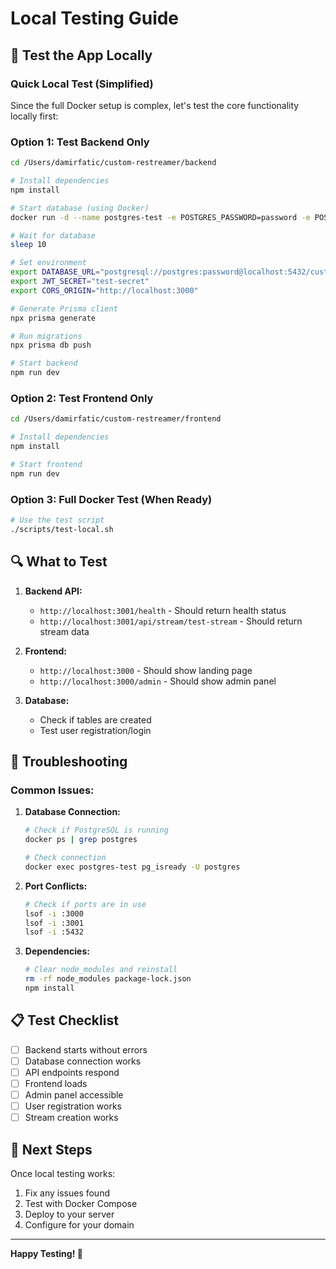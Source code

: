 # Local Testing Guide

## 🧪 Test the App Locally

### **Quick Local Test (Simplified)**

Since the full Docker setup is complex, let's test the core functionality locally first:

### **Option 1: Test Backend Only**

```bash
cd /Users/damirfatic/custom-restreamer/backend

# Install dependencies
npm install

# Start database (using Docker)
docker run -d --name postgres-test -e POSTGRES_PASSWORD=password -e POSTGRES_DB=custom_restreamer -p 5432:5432 postgres:16-alpine

# Wait for database
sleep 10

# Set environment
export DATABASE_URL="postgresql://postgres:password@localhost:5432/custom_restreamer"
export JWT_SECRET="test-secret"
export CORS_ORIGIN="http://localhost:3000"

# Generate Prisma client
npx prisma generate

# Run migrations
npx prisma db push

# Start backend
npm run dev
```

### **Option 2: Test Frontend Only**

```bash
cd /Users/damirfatic/custom-restreamer/frontend

# Install dependencies
npm install

# Start frontend
npm run dev
```

### **Option 3: Full Docker Test (When Ready)**

```bash
# Use the test script
./scripts/test-local.sh
```

## 🔍 What to Test

1. **Backend API:**
   - `http://localhost:3001/health` - Should return health status
   - `http://localhost:3001/api/stream/test-stream` - Should return stream data

2. **Frontend:**
   - `http://localhost:3000` - Should show landing page
   - `http://localhost:3000/admin` - Should show admin panel

3. **Database:**
   - Check if tables are created
   - Test user registration/login

## 🐛 Troubleshooting

### **Common Issues:**

1. **Database Connection:**
   ```bash
   # Check if PostgreSQL is running
   docker ps | grep postgres
   
   # Check connection
   docker exec postgres-test pg_isready -U postgres
   ```

2. **Port Conflicts:**
   ```bash
   # Check if ports are in use
   lsof -i :3000
   lsof -i :3001
   lsof -i :5432
   ```

3. **Dependencies:**
   ```bash
   # Clear node_modules and reinstall
   rm -rf node_modules package-lock.json
   npm install
   ```

## 📋 Test Checklist

- [ ] Backend starts without errors
- [ ] Database connection works
- [ ] API endpoints respond
- [ ] Frontend loads
- [ ] Admin panel accessible
- [ ] User registration works
- [ ] Stream creation works

## 🚀 Next Steps

Once local testing works:
1. Fix any issues found
2. Test with Docker Compose
3. Deploy to your server
4. Configure for your domain

---

**Happy Testing! 🎥**
